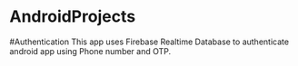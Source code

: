 # AndroidProjects

#Authentication 
This app uses Firebase Realtime Database to authenticate android app using Phone number and OTP.
